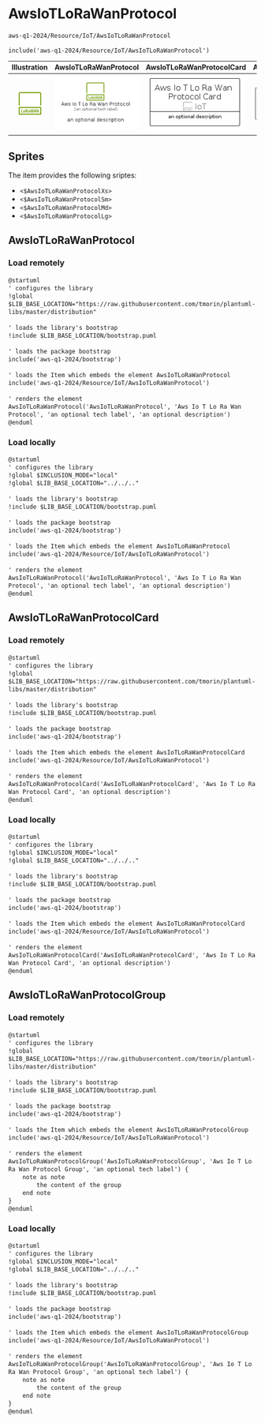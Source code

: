 # AwsIoTLoRaWanProtocol


```text
aws-q1-2024/Resource/IoT/AwsIoTLoRaWanProtocol
```

```text
include('aws-q1-2024/Resource/IoT/AwsIoTLoRaWanProtocol')
```



| Illustration | AwsIoTLoRaWanProtocol | AwsIoTLoRaWanProtocolCard | AwsIoTLoRaWanProtocolGroup |
| :---: | :---: | :---: | :---: |
| ![illustration for Illustration](../../../aws-q1-2024/Resource/IoT/AwsIoTLoRaWanProtocol.png) | ![illustration for AwsIoTLoRaWanProtocol](../../../aws-q1-2024/Resource/IoT/AwsIoTLoRaWanProtocol.Local.png) | ![illustration for AwsIoTLoRaWanProtocolCard](../../../aws-q1-2024/Resource/IoT/AwsIoTLoRaWanProtocolCard.Local.png) | ![illustration for AwsIoTLoRaWanProtocolGroup](../../../aws-q1-2024/Resource/IoT/AwsIoTLoRaWanProtocolGroup.Local.png) |



## Sprites
The item provides the following sriptes:

- `<$AwsIoTLoRaWanProtocolXs>`
- `<$AwsIoTLoRaWanProtocolSm>`
- `<$AwsIoTLoRaWanProtocolMd>`
- `<$AwsIoTLoRaWanProtocolLg>`





## AwsIoTLoRaWanProtocol

### Load remotely
```plantuml
@startuml
' configures the library
!global $LIB_BASE_LOCATION="https://raw.githubusercontent.com/tmorin/plantuml-libs/master/distribution"

' loads the library's bootstrap
!include $LIB_BASE_LOCATION/bootstrap.puml

' loads the package bootstrap
include('aws-q1-2024/bootstrap')

' loads the Item which embeds the element AwsIoTLoRaWanProtocol
include('aws-q1-2024/Resource/IoT/AwsIoTLoRaWanProtocol')

' renders the element
AwsIoTLoRaWanProtocol('AwsIoTLoRaWanProtocol', 'Aws Io T Lo Ra Wan Protocol', 'an optional tech label', 'an optional description')
@enduml
```

### Load locally
```plantuml
@startuml
' configures the library
!global $INCLUSION_MODE="local"
!global $LIB_BASE_LOCATION="../../.."

' loads the library's bootstrap
!include $LIB_BASE_LOCATION/bootstrap.puml

' loads the package bootstrap
include('aws-q1-2024/bootstrap')

' loads the Item which embeds the element AwsIoTLoRaWanProtocol
include('aws-q1-2024/Resource/IoT/AwsIoTLoRaWanProtocol')

' renders the element
AwsIoTLoRaWanProtocol('AwsIoTLoRaWanProtocol', 'Aws Io T Lo Ra Wan Protocol', 'an optional tech label', 'an optional description')
@enduml
```

## AwsIoTLoRaWanProtocolCard

### Load remotely
```plantuml
@startuml
' configures the library
!global $LIB_BASE_LOCATION="https://raw.githubusercontent.com/tmorin/plantuml-libs/master/distribution"

' loads the library's bootstrap
!include $LIB_BASE_LOCATION/bootstrap.puml

' loads the package bootstrap
include('aws-q1-2024/bootstrap')

' loads the Item which embeds the element AwsIoTLoRaWanProtocolCard
include('aws-q1-2024/Resource/IoT/AwsIoTLoRaWanProtocol')

' renders the element
AwsIoTLoRaWanProtocolCard('AwsIoTLoRaWanProtocolCard', 'Aws Io T Lo Ra Wan Protocol Card', 'an optional description')
@enduml
```

### Load locally
```plantuml
@startuml
' configures the library
!global $INCLUSION_MODE="local"
!global $LIB_BASE_LOCATION="../../.."

' loads the library's bootstrap
!include $LIB_BASE_LOCATION/bootstrap.puml

' loads the package bootstrap
include('aws-q1-2024/bootstrap')

' loads the Item which embeds the element AwsIoTLoRaWanProtocolCard
include('aws-q1-2024/Resource/IoT/AwsIoTLoRaWanProtocol')

' renders the element
AwsIoTLoRaWanProtocolCard('AwsIoTLoRaWanProtocolCard', 'Aws Io T Lo Ra Wan Protocol Card', 'an optional description')
@enduml
```

## AwsIoTLoRaWanProtocolGroup

### Load remotely
```plantuml
@startuml
' configures the library
!global $LIB_BASE_LOCATION="https://raw.githubusercontent.com/tmorin/plantuml-libs/master/distribution"

' loads the library's bootstrap
!include $LIB_BASE_LOCATION/bootstrap.puml

' loads the package bootstrap
include('aws-q1-2024/bootstrap')

' loads the Item which embeds the element AwsIoTLoRaWanProtocolGroup
include('aws-q1-2024/Resource/IoT/AwsIoTLoRaWanProtocol')

' renders the element
AwsIoTLoRaWanProtocolGroup('AwsIoTLoRaWanProtocolGroup', 'Aws Io T Lo Ra Wan Protocol Group', 'an optional tech label') {
    note as note
        the content of the group
    end note
}
@enduml
```

### Load locally
```plantuml
@startuml
' configures the library
!global $INCLUSION_MODE="local"
!global $LIB_BASE_LOCATION="../../.."

' loads the library's bootstrap
!include $LIB_BASE_LOCATION/bootstrap.puml

' loads the package bootstrap
include('aws-q1-2024/bootstrap')

' loads the Item which embeds the element AwsIoTLoRaWanProtocolGroup
include('aws-q1-2024/Resource/IoT/AwsIoTLoRaWanProtocol')

' renders the element
AwsIoTLoRaWanProtocolGroup('AwsIoTLoRaWanProtocolGroup', 'Aws Io T Lo Ra Wan Protocol Group', 'an optional tech label') {
    note as note
        the content of the group
    end note
}
@enduml
```

